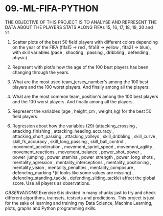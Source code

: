 # 09.-ML-FIFA-PYTHON

THE OBJECTIVE OF THIS PROJECT IS TO ANALYSE AND REPRESENT THE DATA ABOUT THE PLAYERS STATS ALONG FIFAs 15, 16, 17, 18, 19, 20 and 21.


1. Scatter plots of the best 50 field players with different colors depending on the year of the FIFA (fifa15 -> red , fifa18 -> yellow , fifa21 -> blue),
with skill variables (pace , shooting , passing , dribbling , defending , physic)

2. Represent with plot/s how the age of the 100 best players has been changing through the years.

3. What are the most used team_jersey_number's among the 100 best players and the 100 worst players. And finally among all the players.

4. What are the most common team_position's among the 100 best players and the 100 worst players. And finally among all the players.

5. Represent the variables (age , height_cm , weight_kg) for the best 50 field players.

6. Regression about how the variables (29) (attacking_crossing , attacking_finishing , attacking_heading_accuracy , attacking_short_passing , attacking_volleys ,
					skill_dribbling , skill_curve , skill_fk_accuracy , skill_long_passing , skill_ball_control ,
					movement_acceleration , movement_sprint_speed , movement_agility , movement_reactions , movement_balance ,
					power_shot_power , power_jumping , power_stamina , power_strength , power_long_shots ,
					mentality_agression , mentality_interceptions , mentality_positioning , mentality_vision , mentality_penalties , mentality_composure ,
					defending_marking *(it looks like some values are missing) , defending_standing_tackle , defending_sliding_tackle)
	affect the global score. Use all players as observations.
  
  
  *OBSERVATIONS*
  Exercise 6 is divided in many chunks just to try and check different algorithms, trainsets, testsets and predictions.
  This project is just for the sake of learning and training my Data Science, Machine Learning, plots, graphs and Python programming skills.

